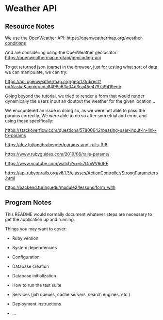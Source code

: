 # Weather API

## Resource Notes

We use the OpenWeather API:
https://openweathermap.org/weather-conditions

And are considering using the OpenWeather geolocator:
https://openweathermap.org/api/geocoding-api

To get returned json (parse) in the browser, just for testing what sort
of data we can manipulate, we can try:

https://api.openweathermap.org/geo/1.0/direct?q=Alaska&appid=cda8498c63a04d3ca45e4797a9419edb

Going beyond the tutorial, we tried to render a form that would render
dynamically the users input an doutput the weather for the given
location...

We encountered an issue in doing so, as we were not able to pass the
params correctly. We were able to do so after som etrial and error, and
using these specifically:

https://stackoverflow.com/questions/57800642/passing-user-input-in-link-to-params

https://dev.to/ionabrabender/params-and-rails-fh6

https://www.rubyguides.com/2019/06/rails-params/

https://www.youtube.com/watch?v=y57OnWV6dRE

https://api.rubyonrails.org/v6.1.3/classes/ActionController/StrongParameters.html

https://backend.turing.edu/module2/lessons/form_with

## Program Notes

This README would normally document whatever steps are necessary to get the
application up and running.

Things you may want to cover:

* Ruby version

* System dependencies

* Configuration

* Database creation

* Database initialization

* How to run the test suite

* Services (job queues, cache servers, search engines, etc.)

* Deployment instructions

* ...
